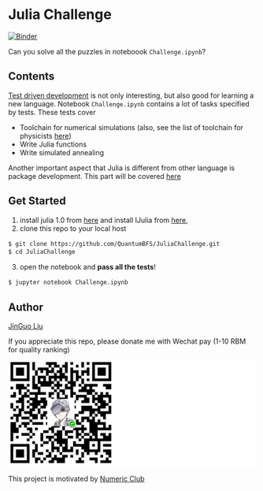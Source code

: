 # Julia Challenge
[![Binder](http://mybinder.org/badge.svg)](https://mybinder.org/v2/gh/QuantumBFS/JuliaChallenge/master)

Can you solve all the puzzles in noteboook `Challenge.ipynb`?

## Contents
[Test driven development](https://en.wikipedia.org/wiki/Test-driven_development) is not only interesting, but also good for learning a new language.
Notebook `Challenge.ipynb` contains a lot of tasks specified by tests.
These tests cover

* Toolchain for numerical simulations (also, see the list of toolchain for physicists [here](ToolChain.md))
* Write Julia functions
* Write simulated annealing

Another important aspect that Julia is different from other language is package development.
This part will be covered [here](DevelopGuide.md)

## Get Started
1. install julia 1.0 from [here](https://julialang.org/downloads/) and install IJulia from [here](https://github.com/JuliaLang/IJulia.jl),
2. clone this repo to your local host
```bash
$ git clone https://github.com/QuantumBFS/JuliaChallenge.git
$ cd JuliaChallenge
```
3. open the notebook and **pass all the tests**!
```bash
$ jupyter notebook Challenge.ipynb
```

## Author
[JinGuo Liu](https://giggleliu.github.io/)

If you appreciate this repo, please donate me with Wechat pay (1-10 RBM for quality ranking)

![](data/barcode.png)

This project is motivated by [Numeric Club](http://num.v2nobel.com)
